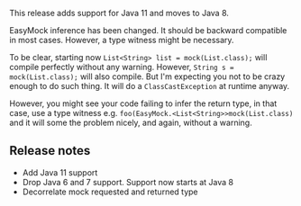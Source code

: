 This release adds support for Java 11 and moves to Java 8.

EasyMock inference has been changed. It should be backward compatible in most cases. However,
a type witness might be necessary.

To be clear, starting now `List<String> list = mock(List.class);` will compile perfectly without
any warning. However, `String s = mock(List.class);` will also compile. But I'm expecting you
not to be crazy enough to do such thing. It will do a `ClassCastException` at runtime anyway.

However, you might see your code failing to infer the return type, in that case, use a type
witness e.g. `foo(EasyMock.<List<String>>mock(List.class)` and it will some the problem nicely,
and again, without a warning.

Release notes
-------------
* Add Java 11 support
* Drop Java 6 and 7 support. Support now starts at Java 8
* Decorrelate mock requested and returned type

